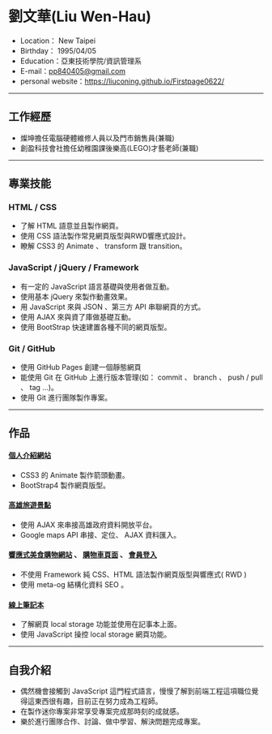 # 劉文華(Liu Wen-Hau)
+ Location： New Taipei
+ Birthday： 1995/04/05
+ Education：亞東技術學院/資訊管理系
+ E-mail：pp840405@gmail.com
+ personal website：https://liuconing.github.io/Firstpage0622/
* * *
## 工作經歷
+ 燦坤擔任電腦硬體維修人員以及門市銷售員(兼職)
+ 創盈科技會社擔任幼稚園課後樂高(LEGO)才藝老師(兼職)
* * *
## 專業技能
### HTML / CSS
+ 了解 HTML 語意並且製作網頁。
+ 使用 CSS 語法製作常見網頁版型與RWD響應式設計。
+ 瞭解 CSS3 的 Animate 、 transform 跟 transition。
### JavaScript / jQuery / Framework
+ 有一定的 JavaScript 語言基礎與使用者做互動。
+ 使用基本 jQuery 來製作動畫效果。
+ 用 JavaScript 來與 JSON 、第三方 API 串聯網頁的方式。
+ 使用 AJAX 來與資了庫做基礎互動。
+ 使用 BootStrap 快速建置各種不同的網頁版型。
### Git / GitHub
+ 使用 GitHub Pages 創建一個靜態網頁
+ 能使用 Git 在 GitHub 上進行版本管理(如： commit 、 branch 、 push / pull 、 tag ...)。
+ 使用 Git 進行團隊製作專案。
* * *
## 作品
#### <a href="https://liuconing.github.io/Firstpage0622/">個人介紹網站</a>
+ CSS3 的 Animate 製作箭頭動畫。
+ BootStrap4 製作網頁版型。
#### <a href="https://liuconing.github.io/Firstpage0622/exchange.html">高雄旅遊景點</a>
+ 使用 AJAX 來串接高雄政府資料開放平台。
+ Google maps API 串接、定位、 AJAX 資料匯入。
#### <a href="https://liuconing.github.io/Restaurant-RWD/">響應式美食購物網站</a> 、 <a href="https://liuconing.github.io/Restaurant-RWD/shopping.html">購物車頁面</a> 、 <a href="https://liuconing.github.io/Restaurant-RWD/loading.html">會員登入</a>
+ 不使用 Framework 純 CSS、HTML 語法製作網頁版型與響應式( RWD )
+ 使用 meta-og 結構化資料 SEO 。
#### <a href="https://liuconing.github.io/notebook/">線上筆記本</a>
+ 了解網頁 local storage 功能並使用在記事本上面。
+ 使用 JavaScript 操控 local storage 網頁功能。
* * *
## 自我介紹
+ 偶然機會接觸到 JavaScript 這門程式語言，慢慢了解到前端工程這項職位覺得這東西很有趣，目前正在努力成為工程師。
+ 在製作迷你專案非常享受專案完成那時刻的成就感。
+ 樂於進行團隊合作、討論、做中學習、解決問題完成專案。
